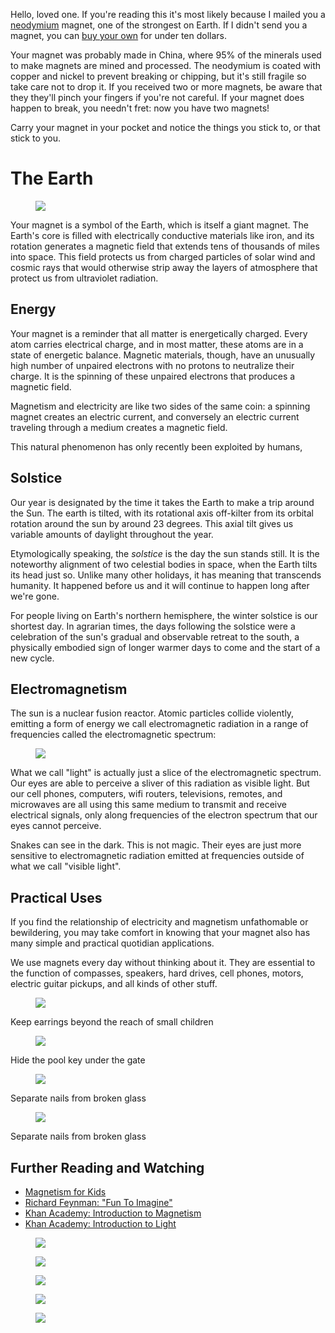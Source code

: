 <!-- 
title: Magnetism
description: A fundamental force of the universe that fits in your pocket.
publish_date: 2017-12-21
-->

Hello, loved one. If you're reading this it's most likely because I mailed you a 
<a href="https://en.wikipedia.org/wiki/Neodymium">neodymium</a> magnet, one of 
the strongest on Earth. If I didn't send you a magnet, you can
<a href="https://www.amazon.com/gp/product/B01IAFIVQQ">buy your own</a> for
under ten dollars.

Your magnet was probably made in China, where 95% of the minerals used to
make magnets are mined and processed. The neodymium is coated with copper and 
nickel to prevent breaking or chipping, but it's still fragile so take care 
not to drop it. If you received two or more magnets, be aware that they they'll
pinch your fingers if you're not careful. If your magnet does happen to break, 
you needn't fret: now you have two magnets!

Carry your magnet in your pocket and notice the things you stick to, or that
stick to you.

# The Earth

<figure>
  <img class="multiply" src="/magnets/solstice-plane-of-earths-orbit.gif">
</figure>

Your magnet is a symbol of the Earth, which is itself a giant magnet. The Earth's
core is filled with electrically conductive materials like iron, and its 
rotation generates a magnetic field that extends tens of thousands of miles into space. 
This field protects us from charged particles of solar wind and cosmic rays 
that would otherwise strip away the layers of atmosphere that protect us from ultraviolet radiation.

## Energy

Your magnet is a reminder that all matter is energetically charged. Every atom
carries electrical charge, and in  most matter, these atoms are in a state of 
energetic balance. Magnetic materials, though, have an unusually high number 
of unpaired electrons with no protons to neutralize their charge. It is the
spinning of these unpaired electrons that produces a magnetic field.

Magnetism and electricity are like two sides of the same coin: a spinning 
magnet creates an electric current, and conversely an electric current 
traveling through a medium creates a magnetic field.

This natural phenomenon has only recently been exploited by humans, 

## Solstice

Our year is designated by the time it takes the Earth to make a trip around the
Sun. The earth is tilted, with its rotational axis off-kilter from its orbital 
rotation around the sun by around 23 degrees. This axial tilt gives us variable 
amounts of daylight throughout the year.

Etymologically speaking, the _solstice_ is the day the sun stands still. It is 
the noteworthy alignment of two celestial bodies in space, when the Earth tilts 
its head just so. Unlike many other holidays, it has meaning that transcends 
humanity. It happened before us and it will continue to happen long after we're 
gone.

For people living on Earth's northern hemisphere, the winter solstice is our 
shortest day. In agrarian times, the days following the solstice were  a 
celebration of the sun's gradual and observable retreat to the south, a 
physically embodied sign of longer warmer days to come and the start of a 
new cycle.

## Electromagnetism

The sun is a nuclear fusion reactor. Atomic particles collide violently, emitting
a form of energy we call electromagnetic radiation  in a range of frequencies 
called the electromagnetic spectrum:

<figure>
  <img class="multiply" src="/magnets/electromagnetic-spectrum.jpg">
</figure>

What we call "light" is actually just a slice of the electromagnetic spectrum.
Our eyes are able to perceive a sliver of this radiation as visible light.
But our cell phones, computers, wifi routers, televisions, remotes, and 
microwaves are all using this same medium to transmit and receive electrical
signals, only along frequencies of the electron spectrum that our eyes cannot 
perceive.

Snakes can see in the dark. This is not magic. Their eyes are just more 
sensitive to electromagnetic radiation emitted at frequencies outside of what
we call "visible light".

## Practical Uses

If you find the relationship of electricity and magnetism unfathomable or
bewildering, you may take comfort in knowing that your magnet also has many 
simple and practical quotidian applications.

We use magnets every day without thinking about it. They are essential to
the function of compasses, speakers, hard drives, cell phones, motors, 
electric guitar pickups, and all kinds of other stuff.

<figure>
  <img src="/magnets/practical-use-earring-holder.jpg">
</figure>
<figcaption class="solo">Keep earrings beyond the reach of small children</figcaption>

<figure>
  <img src="/magnets/practical-use-hiding-keys.jpg">  
</figure>
<figcaption class="solo">Hide the pool key under the gate</figcaption>

<figure>
  <img src="/magnets/practical-use-separating-nails.jpg">
</figure>
<figcaption class="solo">Separate nails from broken glass</figcaption>

<figure>
  <img src="/magnets/practical-use-stud-finder.jpg">
</figure>
<figcaption class="solo">Separate nails from broken glass</figcaption>

## Further Reading and Watching

- <a href="http://www.daviddarling.info/childrens_encyclopedia/Magnetism_For_Kids.html">Magnetism for Kids</a>
- <a href="https://www.youtube.com/watch?v=eqtuNXWT0mo">Richard Feynman: "Fun To Imagine"</a>
- <a href="https://www.youtube.com/watch?v=8Y4JSp5U82I">Khan Academy: Introduction to Magnetism</a>
- <a href="https://www.youtube.com/watch?v=rLNM8zI4Q_M">Khan Academy: Introduction to Light</a>

<figure>
  <img class="multiply" src="/magnets/bar-magnets.jpg">
</figure>

<figure>
  <img class="multiply" src="/magnets/human-electromagnetic-field.jpg">
</figure>

<figure>
  <img class="multiply" src="/magnets/magnetic-field.png">
</figure>

<figure>
  <img class="multiply" src="/magnets/slavic-sun-symbols.png">
</figure>

<figure>
  <img class="multiply" src="/magnets/static-magnetic-field.jpg">
</figure>